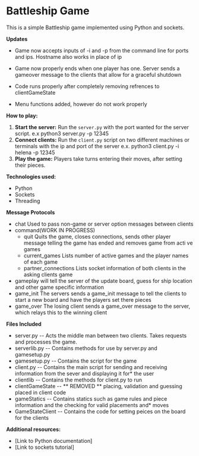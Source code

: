 # Battleship Game

This is a simple Battleship game implemented using Python and sockets.

**Updates**
* Game now accepts inputs of -i and -p from the command line for ports and ips. Hostname also works in place of ip

* Game now properly ends when one player has one. Server sends a gameover message to the clients that allow for a graceful shutdown

* Code runs properly after completely removing refrences to clientGameState

* Menu functions added, however do not work properly


**How to play:**
1. **Start the server:** Run the `server.py` with the port wanted for the server script. e.x python3 server.py -p 12345
2. **Connect clients:**  Run the `client.py` script on two different machines or terminals with the ip and port of the server e.x. python3 client.py -i helena -p 12345
3. **Play the game:** Players take turns entering their moves, after setting their pieces. 

**Technologies used:**
* Python
* Sockets
* Threading

**Message Protocols**
* chat
  Used to pass non-game or server option messages between clients 
* command(WORK IN PROGRESS)
  * quit
    Quits the game, closes connections, sends other player message telling the game has ended and removes game from acti    ve games
  * current_games 
    Lists number of active games and the player names of each game
  * partner_connections
    Lists socket information of both clients in the asking clients game
* gameplay
    will tell the server of the update board, guess for ship location and other game specific information
* game_init 
    The servers sends a game_init message to tell the clients to start a new board and have the players set there pieces  
* game_over
    The losing client sends a game_over message to the server, which relays this to the winning client

**Files Included**
* server.py       -- Acts the middle man between two clients. Takes requests and processes the game.
* serverlib.py    -- Contains methods for use by server.py and gamesetup.py
* gamesetup.py    -- Contains the script for the game
* client.py       -- Contains the main script for sending and receiving information from the sever and displaying it for*                    the user
* clientlib       -- Contains the methods for client.py to run
* clientGameState -- ** REMOVED ** placing, validation and guessing placed in client code
* gameStatics     -- Contains statics such as game rules and piece information and the checking for valid placements and*                    moves
* GameStateClient -- Contains the code for setting peices on the board for the clients

**Additional resources:**
* [Link to Python documentation]
* [Link to sockets tutorial]
    
